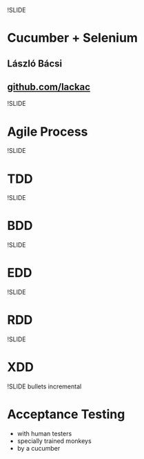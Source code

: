 !SLIDE
# Cucumber + Selenium
## László Bácsi
## [github.com/lackac](http://github.com/lackac)

!SLIDE
# Agile Process

!SLIDE
# TDD
!SLIDE
# BDD
!SLIDE
# EDD
!SLIDE
# RDD
!SLIDE
# XDD

!SLIDE bullets incremental
# Acceptance Testing

* with human testers
* specially trained monkeys
* by a cucumber
